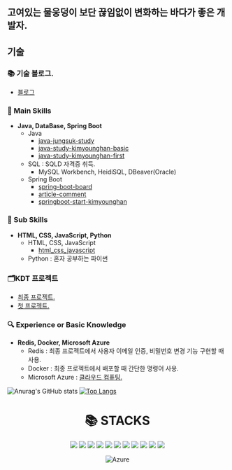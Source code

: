 ## 고여있는 물웅덩이 보단 끊임없이 변화하는 바다가 좋은 개발자.

## 기술
### 📚 기술 블로그.
- <a href="https://velog.io/@hajju/posts?tag=computer-science">블로그</a>

### **🔧 Main Skills**
- **Java, DataBase, Spring Boot**
  - Java
    - <a href="https://github.com/hajju0617/java-study">java-jungsuk-study</a>
    - <a href="https://github.com/hajju0617/java-study-kimyounghan-basic">java-study-kimyounghan-basic</a>
    - <a href="https://github.com/hajju0617/java-study-kimyounghan-first">java-study-kimyounghan-first</a>
  - SQL : SQLD 자격증 취득.
    - MySQL Workbench, HeidiSQL, DBeaver(Oracle)
  - Spring Boot
    - <a href="https://github.com/hajju0617/spring-boot-board">spring-boot-board</a>
    - <a href="https://github.com/hajju0617/article-comment">article-comment</a>
    - <a href="https://github.com/hajju0617/springboot-start-kimyounghan">springboot-start-kimyounghan</a>

### **🌱 Sub Skills**
- **HTML, CSS, JavaScript, Python**
  - HTML, CSS, JavaScript
    - <a href="https://github.com/hajju0617/html_css_javascript">html_css_javascript</a>
  - Python : 혼자 공부하는 파이썬

### **🗂️KDT 프로젝트**
- <a href="https://github.com/hajju0617/gajigaji">최종 프로젝트.</a>
- <a href="https://github.com/hajju0617/FirstProject">첫 프로젝트.</a>

### 🔍 **Experience or Basic Knowledge**
- **Redis, Docker, Microsoft Azure**
    - Redis :  최종 프로젝트에서 사용자 이메일 인증, 비밀번호 변경 기능 구현할 때 사용.
    - Docker : 최종 프로젝트에서 배포할 때 간단한 명령어 사용.
    - Microsoft Azure : <a href="https://velog.io/@hajju/series/%ED%81%B4%EB%9D%BC%EC%9A%B0%EB%93%9C-%EC%BB%B4%ED%93%A8%ED%8C%85Cloud-Computing">클라우드 컴퓨팅.</a>

![Anurag's GitHub stats](https://github-readme-stats.vercel.app/api?username=hajju0617&show_icons=true&theme=ambient_gradient)
[![Top Langs](https://github-readme-stats.vercel.app/api/top-langs/?username=hajju0617&layout=donut)](https://github.com/hajju0617/github-readme-stats)

<div align=center><h1>📚 STACKS</h1></div>

<div align=center> 
<img src="https://img.shields.io/badge/java-007396?style=for-the-badge&logo=java&logoColor=white">
<img src="https://img.shields.io/badge/SPRING BOOT-6DB33F?style=for-the-badge&logo=Spring Boot&logoColor=white"/>
<img src="https://img.shields.io/badge/SPRING SECURITY-6DB33F?style=for-the-badge&logo=Spring Security&logoColor=white"/>
<img src="https://img.shields.io/badge/python-3776AB?style=for-the-badge&logo=python&logoColor=white">
<img src="https://img.shields.io/badge/HTML5-E34F26?style=for-the-badge&logo=HTML5&logoColor=white">
<img src="https://img.shields.io/badge/css-1572B6?style=for-the-badge&logo=css3&logoColor=white">
<img src="https://img.shields.io/badge/javascript-F7DF1E?style=for-the-badge&logo=javascript&logoColor=black">
<img src="https://img.shields.io/badge/bootstrap-7952B3?style=for-the-badge&logo=bootstrap&logoColor=white">
<img src="https://img.shields.io/badge/mysql-4479A1?style=for-the-badge&logo=mysql&logoColor=white">
<img src="https://img.shields.io/badge/MariaDB-003545?style=for-the-badge&logo=mariadb&logoColor=white">
<img src="https://img.shields.io/badge/oracle-F80000?style=for-the-badge&logo=oracle&logoColor=white">

![Azure](https://img.shields.io/badge/Azure-Cloud-blue?logo=microsoftazure&logoColor=white)
</div>



